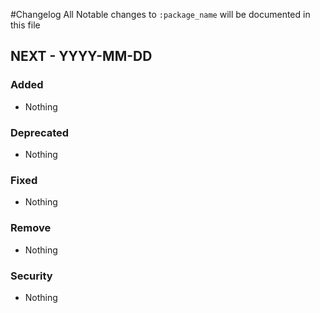 #Changelog
All Notable changes to `:package_name` will be documented in this file

## NEXT - YYYY-MM-DD

### Added
- Nothing

### Deprecated
- Nothing

### Fixed
- Nothing

### Remove
- Nothing

### Security
- Nothing
